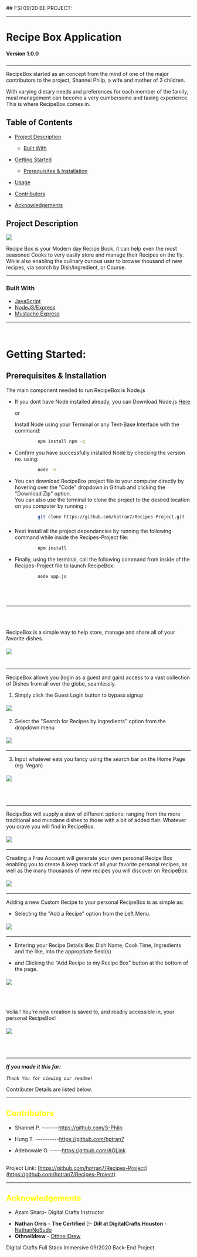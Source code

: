  
 <body style="background-color:">
 ## FSI 09/20 BE PROJECT:

___
# Recipe Box Application
**Version 1.0.0**

### 
___
RecipeBox started as an concept from the mind of one of the major contributors to the project, Shannel Philp, a wife and mother of 3 children.

With varying dietary needs and preferences for each member of the family, meal management can become a very cumbersome and taxing experience. This is where RecipeBox comes in. 

<!-- TABLE OF CONTENTS -->
## Table of Contents

* [Project Description](#about-the-project)
  * [Built With](#built-with)
* [Getting Started](#getting-started)
  * [Prerequisites & Installation](#prerequisites)

* [Usage](#usage)


* [Contributors](#contact)
* [Acknowledgements](#acknowledgements)



<!-- ABOUT THE PROJECT -->
## <span style="color:"> Project Description </span>

<!--[![Product Name Screen Shot][product-screenshot]](https://example.com)-->

<!-- 
RecipeBox started as an concept from the mind of one of the major contributors to the project, Shannel Philp, a wife and mother of 8 children.

With varying dietary needs and preferences for each member of the family, meal management can become a very cumbersome and taxing experience. This is where RecipeBox comes in. 
-->


<img src="./readmeimgs/title.png">

Recipe Box is your Modern day Recipe Book, it can help even the most seasoned Cooks to very easily store and manage their Recipes on the fly.<br/>
While also enabling the culinary curious user to browse thousand of new recipes, via search by Dish/ingredient, or Course.
___




### Built With
* [JavaScript](https://javascript.com)
* [NodeJS/Express](expressjs.com)
* [Mustache Express]()
____
<!-- 
* []() not the above example of how to link in Markdown.
-->
<br/>
<!-- USAGE EXAMPLES -->

# Getting Started:

## Prerequisites & Installation 

The main component needed to run RecipeBox is Node.js 

 <!-- * Installing Node:-->
* If you dont have Node installed already, you can Download Node.js <a href="https://nodejs.org/en/">Here</a>

    or 

  Install Node using your Terminal or any Text-Base Interface with the command:




```sh
            npm install npm -g 
```
* Confirm you have successfully installed Node by checking the version no. using:

```sh
            node -v 
```

* You can download RecipeBox project file to your computer directly by hovering over the "Code" dropdown in Github and clicking the "Download Zip" option. <br/> You can also use the terminal to clone  the project to the desired location on you computer by running :

```sh
            git clone https://github.com/hptran7/Recipes-Project.git
```

### <span style="color:red"> </span> 

* Next install all the project dependancies by running the following command while inside the Recipes-Project file:
```sh
            npm install
```

* Finally, using the terminal, call the following command from inside of the Recipes-Project file to launch RecipeBox:
```sh
            node app.js 
```

<!-- USAGE EXAMPLES -->
## <span style="color:white"> Usage  </span>

----
<br/>
<br/>
<!-- GETTING STARTED -->

RecipeBox is a simple way to help store, manage and share all of your favorite dishes.<br>

<img style="margin:1% 10% 5% 0%" src="./readmeimgs/home.png">
<!-- Blah --->




____
<label style="margin-bottom:10%">RecipeBox allows you (login as a guest and gain) access to a vast collection of Dishes from all over the globe, seamlessly.<br/></label>
 
1. <label style="margin-top:100%" > Simply click the Guest Login button to bypass signup
 
  <img style="margin:1% 10% 1% 0%" src="./readmeimgs/RecipeBox.png">
 
2. Select the "Search for Recipes by Ingredients" option from the dropdown menu 

 <img style="margin:1% 10% 1% 0%" src="./readmeimgs/search.png">

___________
3. Input whatever eats you fancy using the search bar on the Home Page (eg. Vegan)
</label>
 
 
 <img style="margin:1% 10% 10% 0%" src="./readmeimgs/5.png">

 
 
 
 
 
 ___
  RecipeBox will supply a slew of different options: ranging from the more traditional and mundane dishes to those with a bit of added flair. Whatever you crave you will find in RecipeBox.

<img style="margin:1% 10% 1% 0%" src="./readmeimgs/8.png">

___
Creating a Free Account will generate your own personal Recipe Box enabling you to create & keep track of all your favorite personal recipes, as well as the many thousands of new recipes you will discover on RecipeBox.

<img style="margin:1% 10% 1% 0%" src="./readmeimgs/0.png">


_____
Adding a new Custom Recipe to your personal RecipeBox is as simple as:<br/>
 * Selecting the "Add a Recipe" option from the Left Menu.

<img style="margin:1% 10% 1% 0%" src="./readmeimgs/1.png">


___
 * Entering your Recipe Details like: Dish Name, Cook Time, Ingredients and the like, into the approptiate field(s) <br/>

 * and Clicking the "Add Recipe to my Recipe Box" button at the bottom of the page.


<img style="margin:1% 10% 10% 0%" src="./readmeimgs/2.png">


<label>Voilà ! You're new creation is saved to, and readily accessible in, your personal RecipeBox!
 </label>


<img style="margin:1% 10% 10% 0%" src="./readmeimgs/4.png">

___




<!-- You should explain how to get your project up and running locally. EXAMPLE: To get a local copy up and running follow these simple steps. -->












_**If you made it this far:**<br/><br/>
`Thank You for viewing our readme!`_

Contributer Details are listed below.

<!-- ## Videos and Screenshots -->
<!--
Display videos, gifs are the easiest. Also include screenshots of the project, diffrent features or what not.
<img src="https://media.giphy.com/media/WUlplcMpOCEmTGBtBW/giphy.gif"> 
![dbzcode](https://user-images.githubusercontent.com/49554888/96146084-8b1cc300-0ecb-11eb-8025-1cb8b2e734f5.png)


<!-- ROADMAP 
## <span style="color:yellow">  Roadmap </span> 
-->




___







<!-- CONTACT -->
## <span style="color:yellow"> Contributors </span>

- Shannel P. -------https://github.com/S-Philp

- Hung T. ----------https://github.com/hptran7
- Adebowale O. -----https://github.com/AOLink
<br/><br/>

Project Link: [https://github.com/hptran7/Recipes-Project](https://github.com/hptran7/Recipes-Project)


___
<!-- ACKNOWLEDGEMENTS -->
##  <span style="color:yellow"> Acknowledgements

*  Azam Sharp- Digital Crafts Instructor
 
  - **Nathan Orris** - **The Certified** [!- **DiR at DigitalCrafts Houston** -
    [NathanNoSudo](https://github.com/NathanNoSudo)
 - **Othneildrew**  -
    [OthneilDrew](https://github.com/othneildrew)




<!--
Docs must be:
-Accurate 
-complete
-concise
-Well organized

Key Use Cases
Key Concepts you need to understand to use the module

"Getting Started with Recipe-App" =====> Tasks

Examples are critical!

more examples the better.

1.Describe what Recipe-App does.
2.Describe How to use it.






 -->

 Digital Crafts Full Stack Immersive 09/2020 Back-End Project.

 </body>
